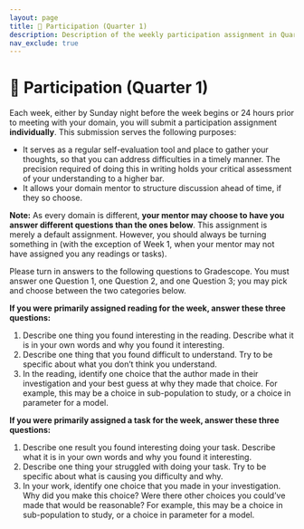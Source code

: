 ```yaml
---
layout: page
title: 🙋 Participation (Quarter 1)
description: Description of the weekly participation assignment in Quarter 1.
nav_exclude: true
---
```


# 🙋 Participation (Quarter 1)

Each week, either by Sunday night before the week begins or 24 hours prior to meeting with your domain, you will submit a participation assignment **individually**. This submission serves the following purposes:
- It serves as a regular self-evaluation tool and place to gather your thoughts, so that you can address difficulties in a timely manner. The precision required of doing this in writing holds your critical assessment of your understanding to a higher bar.
- It allows your domain mentor to structure discussion ahead of time, if they so choose.

**Note:** As every domain is different, **your mentor may choose to have you answer different questions than the ones below**. This assignment is merely a default assignment. However, you should always be turning something in (with the exception of Week 1, when your mentor may not have assigned you any readings or tasks).

Please turn in answers to the following questions to Gradescope. You must answer one Question 1, one Question 2, and one Question 3; you may pick and choose between the two categories below.

**If you were primarily assigned reading for the week, answer these three questions:**

1. Describe one thing you found interesting in the reading. Describe what it is in your own words and why you found it interesting.
2. Describe one thing that you found difficult to understand. Try to be specific about what you don’t think you understand.
3. In the reading, identify one choice that the author made in their investigation and your best guess at why they made that choice. For example, this may be a choice in sub-population to study, or a choice in parameter for a model.

**If you were primarily assigned a task for the week, answer these three questions:**

1. Describe one result you found interesting doing your task. Describe what it is in your own words and why you found it interesting.
2. Describe one thing your struggled with doing your task. Try to be specific about what is causing you difficulty and why.
3. In your work, identify one choice that you made in your investigation. Why did you make this choice? Were there other choices you could’ve made that would be reasonable? For example, this may be a choice in sub-population to study, or a choice in parameter for a model.
